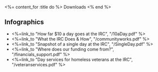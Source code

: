 <%= content_for :title do %>
  Downloads
<% end %>

<h2>Infographics</h2>
  <ul>
    <li><%=link_to "How far $10 a day goes at the IRC", "/10aDay.pdf" %></li>
    <li><%=link_to "What the IRC Does & How", "/communityworks.pdf" %></li>
    <li><%=link_to "Snapshot of a single day at the IRC", "/SingleDay.pdf" %></li>
    <li><%=link_to "Where does our funding come from?", "/financials_support.pdf" %></li>
    <li><%=link_to "Day services for homeless veterans at the IRC", "/veteranservices.pdf" %></li>
  </ul>  
